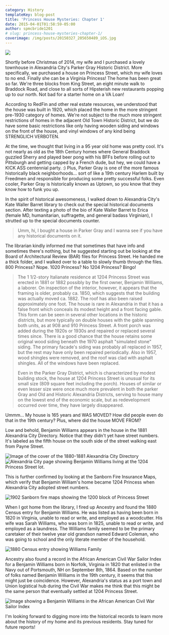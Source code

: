 ```yaml
---
category: History
templateKey: blog-post
title: 'Princess House Mysteries: Chapter 1'
date: 2015-04-01T01:58:59-05:00
author: spmcbride1201
# slug: princess-house-mysteries-chapter-1/
coverimage: /img/posts/20150327_205650489_iOS.jpg
---
```


![](/img/posts/20150327_205650489_iOS.jpg)

Shortly before Christmas of 2014, my wife and I purchased a lovely townhouse in Alexandria City's Parker Gray Historic District. More specifically, we purchased a house on Princess Street, which my wife loves to no end. Finally she can be a Virginia Princess! The home has been great so far. We're three blocks from King Street, an eight minute walk to Braddock Road, and close to all sorts of Hipsterish new restaurants popping up to our north. Not bad for a starter home on a VA Loan!

According to RedFin and other real estate resources, we understood that the house was built in 1920, which placed the home in the more stringent pre-1930 category of homes. We're not subject to the much more stringent restrictions of homes in the adjacent Old Town Historic District, but we do have some basic restrictions like only having wooden siding and windows on the front of the house, and vinyl windows of any kind being STRENGLICH VERBOTEN.

At the time, we thought that living in a 95 year old home was pretty cool. It's not nearly as old as the 18th Century homes where General Braddock guzzled Sherry and played beer pong with his BFFs before rolling out to Pittsburgh and getting capped by a French dude, but hey, we could have a KICK ASS centennial party. :) Plus, Parker Gray is one of the more famous historically black neighborhoods... sort of like a 19th century Harlem built by Freedmen and responsible for producing some pretty successful folks. Even cooler, Parker Gray is historically known as Uptown, so you know that they know how to funk you up.

In the spirit of historical awesomeness, I walked down to Alexandria City's Kate Waller Barret library to check out the special historical documents section. After texting a photo of the bio of Kate Waller Barret to Erica (female MD, humanitarian, suffragette, and general badass Virginian), I strutted up to the special documents counter.

<blockquote>Umm, hi, I bought a house in Parker Gray and I wanna see if you have any historical documents on it.</blockquote>
The librarian kindly informed me that sometimes that have info and sometimes there's nothing, but he suggested starting out be looking at the Board of Architectural Review (BAR) files for Princess Street. He handed me a thick folder, and I walked over to a table to slowly thumb through the files. 800 Princess? Nope. 1020 Princess? No 1204 Princess? Bingo!
<blockquote>The 1 1/2-story Italianate residence at 1204 Princess Street was erected in 1881 or 1882 possibly by the first owner, Benjamin Williams, a laborer. On inspection of the interior, however, it appears that the framing is older, probably ca. 1850, which suggests that the building was actually moved ca. 1882. The roof has also been raised approximately one foot. The house is rare in Alexandria in that it has a false front which conceals its modest height and a front facing gable. This form can be seen in several other locations in the historic districts, but more typically on double houses with the gable spanning both units, as at 908 and 910 Princess Street. A front porch was added during the 1920s or 1930s and repaired or replaced several times since. There is a good chance that the house retains some original wood siding beneath the 1970 asphalt "simulated stone" siding. The primary facade's siding was probably all replaced in 1957, but the rest may have only been repaired periodically. Also in 1957, wood shingles were removed, and the roof was clad with asphalt shingles. All of the windows have been replaced.

Even in the Parker Gray District, which is characterized by modest building stock, the house at 1204 Princess Street is unusual for its small size (809 square feet including the porch). Houses of similar or even lesser size were once much more prevalent in both the parker Gray and Old and Historic Alexandria Districts, serving to house many on the lowest end of the economic scale, but as redevelopment occurred over time, they have largely disappeared.</blockquote>

Ummm... My house is 165 years and WAS MOVED? How did people even do that in the 19th century? Plus, where did the house MOVE FROM?

Low and behold, Benjamin Williams appears in the house in the 1881 Alexandria City Directory. Notice that they didn't yet have street numbers. It's labeled as the fifth house on the south side of the street walking east from Payne Street.

![Image of the cover of the 1880-1881 Alexandria City Directory ](/img/posts/1.jpg)
![Alexandria City page showing Benjamin Williams living at the 1204 Princess Street lot.](/img/posts/2.jpg)

This is further confirmed by looking at the Sanborn Fire Insurance Maps, which verify that Benjamin William's home became 1204 Princess when Alexandria City adopted street numbers.

![1902 Sanborn fire maps showing the 1200 block of Princess Street ](/img/posts/1902-Sanborn-Small.jpg)

When I got home from the library, I fired up Ancestry and found the 1880 Census entry for Benjamin Williams. He was listed as having been born in 1820 in Virginia, unable to read or write, and employed as a woodcutter. His wife was Sarah Williams, who was born in 1825, unable to read or write, and employed as a laundress. The Williams family seemed to be the primary caretaker of their twelve year old grandson named Edward Coleman, who was going to school and the only literate member of the household.

![1880 Census entry showing Williams Family](/img/posts/3.jpg)

Ancestry also found a record in the African American Civil War Sailor Index for a Benjamin Williams born in Norfolk, Virginia in 1820 that enlisted in the Navy out of Portsmouth, NH on September 8th, 1864. Based on the number of folks named Benjamin Williams in the 19th century, it seems that this might just be coincidence. However, Alexandria's status as a port town and Union logistical hub during the Civil War makes me think that this might be the same person that eventually settled at 1204 Princess Street.

![Image showing a Benjamin Williams in the African American Civil War Sailor Index](/img/posts/4.jpg)

I'm looking forward to digging more into the historical records to learn more about the history of my home and its previous residents. Stay tuned for future reports!
